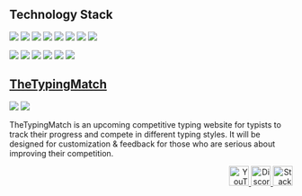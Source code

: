 ## Technology Stack
[![](https://img.shields.io/badge/javascript%20-%23323330.svg?&style=flat-square&logo=javascript&logoColor=%23F7DF1E)](https://www.google.com/search?q=javascript)
[![](https://img.shields.io/badge/typescript%20-%23007ACC.svg?&style=flat-square&logo=typescript&logoColor=white)](https://www.google.com/search?q=typescript)
[![](https://img.shields.io/badge/node.js%20-%2343853D.svg?&style=flat-square&logo=node.js&logoColor=white)](https://www.google.com/search?q=nodejs)
[![](https://img.shields.io/badge/python%20-%2314354C.svg?&style=flat-square&logo=python&logoColor=white)](https://www.google.com/search?q=pythonlang)
[![](https://img.shields.io/badge/rust-%23000000.svg?&style=flat-square&logo=rust&logoColor=white)](https://www.google.com/search?q=rustlang)
[![](https://img.shields.io/badge/java-%23ED8B00.svg?&style=flat-square&logo=java&logoColor=white)](https://www.google.com/search?q=java)
[![](https://img.shields.io/badge/html5%20-%23E34F26.svg?&style=flat-square&logo=html5&logoColor=white)](https://www.google.com/search?q=html5)
[![](https://img.shields.io/badge/css3%20-%231572B6.svg?&style=flat-square&logo=css3&logoColor=white)](https://www.google.com/search?q=css3)

[![](https://img.shields.io/badge/react%20-%2320232a.svg?&style=flat-square&logo=react&logoColor=%2361DAFB)](https://www.google.com/search?q=reactjs)
[![](https://img.shields.io/badge/redux%20-%23593d88.svg?&style=flat-square&logo=redux&logoColor=white)](https://www.google.com/search?q=react%20redux)
[![](https://img.shields.io/badge/express.js%20-%23404d59.svg?&style=flat-square&logo=node.js&logoColor=white)](https://www.google.com/search?q=express)
[![](https://img.shields.io/badge/Deno-36454f?&style=flat-square&logo=deno&logoColor=white)](https://www.google.com/search?q=deno)
[![](https://img.shields.io/badge/MongoDB-%234ea94b.svg?&style=flat-square&logo=mongodb&logoColor=white)](https://www.google.com/search?q=mongodb)
[![](https://img.shields.io/badge/mysql-%2300f.svg?&style=flat-square&logo=mysql&logoColor=white)](https://www.google.com/search?q=mysql)

## [TheTypingMatch](https://github.com/TheTypingMatch)
![](https://img.shields.io/discord/650827847941881860?logo=discord&color=7289DA&style=flat-square)
![](https://img.shields.io/website?url=http%3A%2F%2Fthetypingmatch.com&color=c82846&style=flat-square)

TheTypingMatch is an upcoming competitive typing website for typists to track their progress and compete in different typing styles. It will be designed for customization & feedback for those who are serious about improving their competition.

<p align="right">
  <a href="https://www.youtube.com/channel/UCpv2tyHoB6x5-Lb03xMYeCg">
    <img width="35" alt="YouTube" src="https://i.pinimg.com/originals/37/17/bd/3717bd3e3e6f2c23a8635eb76c37140c.png">
  </a>
  <a href="https://discord.gg/RYe7VvUGYM">
    <img width="35" alt="Discord" src="https://discord.com/assets/41484d92c876f76b20c7f746221e8151.svg">
  </a>
  <a href="https://stackoverflow.com/users/11364754/lesirh">
    <img width="35" alt="Stack Overflow" src="https://icons.veryicon.com/png/o/brands/logo-1/stack-overflow-line-1.png">
  </a>
</p>

